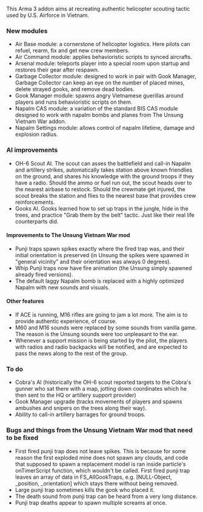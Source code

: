 
This Arma 3 addon aims at recreating authentic helicopter scouting tactic used by U.S. Airforce in Vietnam. 

### New modules
* Air Base module: a cornerstone of helicopter logistics. Here pilots can refuel, rearm, fix and get new crew members.
* Air Command module: applies behavioristic scripts to synced aircrafts.
* Arsenal module: teleports player into a special room upon startup and restores their gear after respawn.
* Garbage Collector module: designed to work in pair with Gook Manager, Garbage Collector can keep an eye on the number of placed mines, delete strayed gooks, and remove dead bodies.
* Gook Manager module: spawns angry Vietnamese guerillas around players and runs behavioristic scripts on them.
* Napalm CAS module: a variation of the standard BIS CAS module designed to work with napalm bombs and planes from The Unsung Vietnam War addon.
* Napalm Settings module: allows control of napalm lifetime, damage and explosion radius.

### AI improvements
* OH-6 Scout AI. The scout can asses the battlefield and call-in Napalm and artillery strikes, automatically takes station above known friendlies on the ground, and shares his knowledge with the ground troops if they have a radio. Should the ammo or fuel run out, the scout heads over to the nearest airbase to restock. Should the crewmate get injured, the scout breaks the station and flies to the nearest base that provides crew reinforcements. 
* Gooks AI. Gooks learned how to set up traps in the jungle, hide in the trees, and practice "Grab them by the belt" tactic. Just like their real life counterparts did.

#### Improvements to The Unsung Vietnam War mod
* Punji traps spawn spikes exactly where the fired trap was, and their initial orientation is preserved (in Unsung the spikes were spawned in "general vicinity" and their orientation was always 0 degrees).
* Whip Punji traps now have fire animation (the Unsung simply spawned already fired versions).
* The default laggy Napalm bomb is replaced with a highly optimized Napalm with new sounds and visuals.

#### Other features
* If ACE is running, M16 rifles are going to jam a lot more. The aim is to provide authentic experience, of course.
* M60 and M16 sounds were replaced by some sounds from vanilla game. The reason is the Unsung sounds were too unpleasant to the ear.
* Whenever a support mission is being started by the pilot, the players with radios and radio backpacks will be notified, and are expected to pass the news along to the rest of the group.

### To do
* Cobra's AI (historically the OH-6 scout reported targets to the Cobra's gunner who sat there with a map, jotting down coordinates which he then sent to the HQ or artillery support provider)
* Gook Manager upgrade (tracks movements of players and spawns ambushes and snipers on the trees along their way).
* Ability to call-in artillery barrages for ground troops.

### Bugs and things from the Unsung Vietnam War mod that need to be fixed
- First fired punji trap does not leave spikes. This is because for some reason the first exploded mine does not spawn any clouds, and code that supposed to spawn a replacement model is ran inside particle's onTimerScript function, which wouldn't be called. First fired punji trap leaves an array of data in FS_AllGookTraps, e.g. [NULL-Object, _position, _orientation] which stays there without being removed.
- Large punji trap sometimes kills the gook who placed it.
- The death sound from punji trap can be heard from a very long distance.
- Punji trap deaths appear to spawn multiple screams at once.
